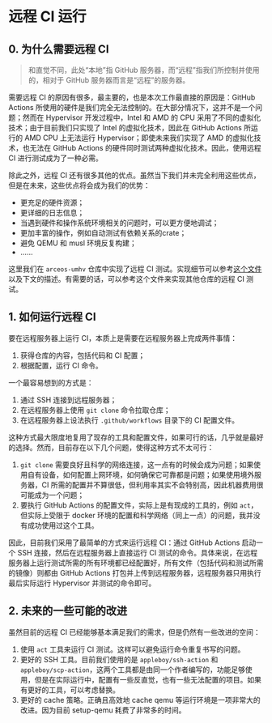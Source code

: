 # 远程 CI 运行

## 0. 为什么需要远程 CI

> 和直觉不同，此处“本地”指 GitHub 服务器，而“远程”指我们所控制并使用的，相对于 GitHub 服务器而言是“远程”的服务器。

需要远程 CI 的原因有很多，最主要的，也是本次工作最直接的原因是：GitHub Actions 所使用的硬件是我们完全无法控制的。在大部分情况下，这并不是一个问题；然而在 Hypervisor 开发过程中，Intel 和 AMD 的 CPU 采用了不同的虚拟化技术；由于目前我们只实现了 Intel 的虚拟化技术，因此在 GitHub Actions 所运行的 AMD CPU 上无法运行 Hypervisor；即使未来我们实现了 AMD 的虚拟化技术，也无法在 GitHub Actions 的硬件同时测试两种虚拟化技术。因此，使用远程 CI 进行测试成为了一种必需。

除此之外，远程 CI 还有很多其他的优点。虽然当下我们并未完全利用这些优点，但是在未来，这些优点将会成为我们的优势：

- 更充足的硬件资源；
- 更详细的日志信息；
- 当遇到硬件和操作系统环境相关的问题时，可以更方便地调试；
- 更加丰富的操作，例如自动测试有依赖关系的crate；
- 避免 QEMU 和 musl 环境反复构建；
- ……

这里我们在 `arceos-umhv` 仓库中实现了远程 CI 测试。实现细节可以参考[这个文件](./test.yml)以及下文的描述。有需要的话，可以参考这个文件来实现其他仓库的远程 CI 测试。

## 1. 如何运行远程 CI

要在远程服务器上运行 CI，本质上是需要在远程服务器上完成两件事情：

1. 获得仓库的内容，包括代码和 CI 配置；
2. 根据配置，运行 CI 命令。

一个最容易想到的方式是：

1. 通过 SSH 连接到远程服务器；
2. 在远程服务器上使用 `git clone` 命令拉取仓库；
3. 在远程服务器上设法执行 `.github/workflows` 目录下的 CI 配置文件。

这种方式最大限度地复用了现存的工具和配置文件，如果可行的话，几乎就是最好的选择。然而，目前存在以下几个问题，使得这种方式不太可行：

1. `git clone` 需要良好且科学的网络连接，这一点有的时候会成为问题；如果使用自有设备，如何配置上网环境，如何确保它可靠都是问题；如果使用境外服务器，CI 所需的配置并不算很低，但利用率其实不会特别高，因此机器费用很可能成为一个问题；
2. 要执行 GitHub Actions 的配置文件，实际上是有现成的工具的，例如 `act`，但实际上受限于 docker 环境的配置和科学网络（同上一点）的问题，我并没有成功使用过这个工具。

因此，目前我们采用了最简单的方式来运行远程 CI：通过 GitHub Actions 启动一个 SSH 连接，然后在远程服务器上直接运行 CI 测试的命令。具体来说，在远程服务器上运行测试所需的所有环境都已经配置好，所有文件（包括代码和测试所需的镜像）则都由 GitHub Actions 打包并上传到远程服务器，远程服务器只用执行最后实际运行 Hypervisor 并测试的命令即可。

## 2. 未来的一些可能的改进

虽然目前的远程 CI 已经能够基本满足我们的需求，但是仍然有一些改进的空间：

1. 使用 `act` 工具来运行 CI 测试。这样可以避免运行命令重复书写的问题。
2. 更好的 SSH 工具。目前我们使用的是 `appleboy/ssh-action` 和 `appleboy/scp-action`，这两个工具都是由同一个作者编写的，功能足够使用，但是在实际运行中，配置有一些反直觉，也有一些无法配置的项目。如果有更好的工具，可以考虑替换。
3. 更好的 cache 策略。正确且高效地 cache qemu 等运行环境是一项非常大的改进。因为目前 setup-qemu 耗费了非常多的时间。
